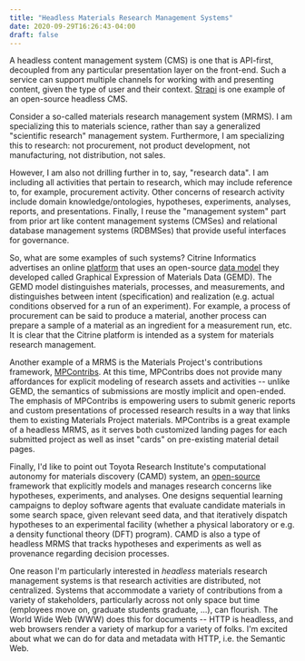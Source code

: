 ```yaml
---
title: "Headless Materials Research Management Systems"
date: 2020-09-29T16:26:43-04:00
draft: false
---
```


A headless content management system (CMS) is one that is API-first, decoupled from any particular
presentation layer on the front-end. Such a service can support multiple channels for
working with and presenting content, given the type of user and their context.
[Strapi](https://strapi.io) is one example of an open-source headless CMS.

Consider a so-called materials research management system (MRMS).
I am specializing this to materials science, rather than say a generalized "scientific research"
management system. Furthermore, I am specializing this to research: not procurement, not product
development, not manufacturing, not distribution, not sales.

However, I am also not drilling further
in to, say, "research data". I am including all activities that pertain to research, which may include
reference to, for example, procurement activity. Other concerns of research activity
include domain knowledge/ontologies, hypotheses, experiments, analyses, reports, and presentations.
Finally, I reuse the "management system" part from prior art like content management systems (CMSes) and
relational database management systems (RDBMSes) that provide useful interfaces for governance.

So, what are some examples of such systems? Citrine Informatics advertises an online
[platform](https://citrine.io/product/what-is-the-citrine-platform/) that uses an open-source [data
model](https://citrineinformatics.github.io/gemd-docs/)
they developed called Graphical Expression of Materials Data (GEMD). The GEMD model distinguishes materials,
processes, and measurements, and distinguishes between intent (specification) and realization
(e.g. actual conditions observed for a run of an experiment). For example, a process of procurement can
be said to produce a material, another process can prepare a sample of a material as an ingredient for
a measurement run, etc. It is clear that the Citrine platform is intended as a system for
materials research management.

Another example of a MRMS is the Materials Project's contributions framework,
[MPContribs](https://mpcontribs.org/). At this time, MPContribs does not provide many
affordances for explicit modeling of research assets and activities -- unlike GEMD, the semantics
of submissions are mostly implicit and open-ended. The emphasis of MPContribs is empowering users to
submit generic reports and custom presentations of processed research results in a way that links
them to existing Materials Project materials. MPContribs is a great example of a headless MRMS, as it
serves both customized landing pages for each submitted project as well as inset "cards" on pre-existing
material detail pages.

Finally, I'd like to point out Toyota Research Institute's
computational autonomy for materials discovery (CAMD) system, an [open-source](https://github.com/tri-amdd/camd)
framework that explicitly models and manages research concerns like hypotheses, experiments, and analyses.
One designs sequential learning campaigns to deploy software agents that evaluate
candidate materials in some search space, given relevant seed data, and that iteratively dispatch hypotheses to an
experimental facility (whether a physical laboratory or e.g. a density functional theory (DFT) program). CAMD
is also a type of headless MRMS that tracks hypotheses and experiments as well as provenance regarding
decision processes.

One reason I'm particularly interested in *headless* materials research management systems is that research activities
are distributed, not centralized. Systems that accommodate a variety of contributions from a variety
of stakeholders, particularly across not only space but time (employees move on, graduate students graduate, ...),
can flourish. The World Wide Web (WWW) does this for documents -- HTTP is headless, and web browsers render a variety
of markup for a variety of folks. I'm excited about what we can do for data and metadata with HTTP, i.e. the
Semantic Web.